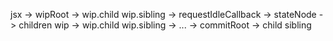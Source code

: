 jsx -> wipRoot -> wip.child wip.sibling -> requestIdleCallback -> stateNode -> children wip -> wip.child wip.sibling -> ... -> commitRoot -> child sibling

